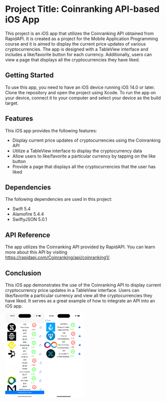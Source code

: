 #  Project Title: Coinranking API-based iOS App

This project is an iOS app that utilizes the Coinranking API obtained from RapidAPI. It is created as a project for the Mobile Application Programming course and it is aimed to display the current price updates of various cryptocurrencies. The app is designed with a TableView interface and includes a like/favorite button for each currency. Additionally, users can view a page that displays all the cryptocurrencies they have liked.

## Getting Started

To use this app, you need to have an iOS device running iOS 14.0 or later. Clone the repository and open the project using Xcode. To run the app on your device, connect it to your computer and select your device as the build target.

## Features

This iOS app provides the following features:

- Display current price updates of cryptocurrencies using the Coinranking API
- Utilize a TableView interface to display the cryptocurrency data
- Allow users to like/favorite a particular currency by tapping on the like button
- Provide a page that displays all the cryptocurrencies that the user has liked

## Dependencies

The following dependencies are used in this project:

- Swift 5.4
- Alamofire 5.4.4
- SwiftyJSON 5.0.1

## API Reference

The app utilizes the Coinranking API provided by RapidAPI. You can learn more about this API by visiting https://rapidapi.com/Coinranking/api/coinranking1/.

## Conclusion

This iOS app demonstrates the use of the Coinranking API to display current cryptocurrency price updates in a TableView interface. Users can like/favorite a particular currency and view all the cryptocurrencies they have liked. It serves as a great example of how to integrate an API into an iOS app.


<div style="display:flex">
   <img src="app1.png" style="width:25%">
   <img src="app2.png" style="width:25%">
</div>

